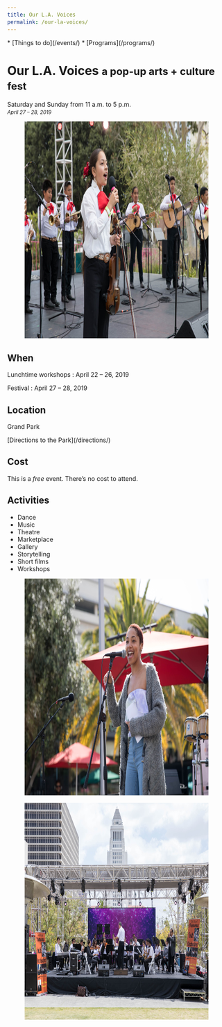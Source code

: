 ```yaml
---
title: Our L.A. Voices
permalink: /our-la-voices/
---
```


<nav markdown="1">
* [Things to do](/events/)
* [Programs](/programs/)
</nav>

Our L.A. Voices <small>a pop-up arts + culture fest</small>
===============

Saturday and Sunday from 11 a.m. to 5 p.m.<br />
_<small>April 27 – 28, 2019</small>_

<figure>
  <img src="/uploads/programs/our-la-voices-3.jpg" alt="Our L.A. Voices" height="500" />
</figure>

## When

Lunchtime workshops
: April 22 – 26, 2019

Festival
: April 27 – 28, 2019

## Location

Grand Park

<p class="action" markdown="1">
[Directions to the Park](/directions/)
</p>

## Cost

This is a _free_ event. There’s no cost to attend.

## Activities

* Dance
* Music
* Theatre
* Marketplace
* Gallery
* Storytelling
* Short films
* Workshops

<figure>
  <img src="/uploads/programs/our-la-voices-4.jpg" alt="Our L.A. Voices" height="500" />
</figure>

<figure>
  <img src="/uploads/programs/our-la-voices-6.jpg" alt="Our L.A. Voices" height="500" />
</figure>

